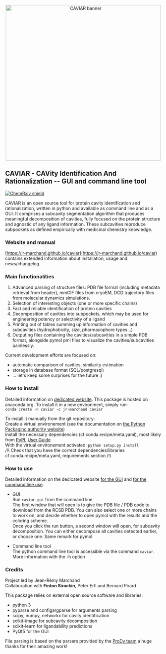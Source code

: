 <p align="center">
	<img src="https://github.com/jr-marchand/caviar/blob/master/docs/assets/toc.png" alt="CAVIAR banner" width="500"/>
</p>

## CAVIAR - CAVity Identification And Rationalization -- GUI and command line tool

[![ChemRxiv shield](https://img.shields.io/badge/ChemRxiv-10.26434%2Fchemrxiv.12806819-red)](https://doi.org/10.26434/chemrxiv.12806819)


CAVIAR is an open source tool for protein cavity identification and rationalization, written in python and available as command line and as a GUI. It comprises a subcavity segmentation algorithm that produces meaningful decomposition of cavities, fully focused on the protein structure and agnostic of any ligand information. These subcavities reproduce subpockets as defined empirically with medicinal chemistry knowledge.

### Website and manual

[https://jr-marchand.github.io/caviar](https://jr-marchand.github.io/caviar) contains extended information about installation, usage and news/changelog.   


### Main functionalities

1. Advanced parsing of structure files: PDB file format (including metadata retrieval from header), mmCIF files from cryoEM, DCD trajectory files from molecular dynamics simulations.
2. Selection of interesting objects (one or more specific chains)
3. Fast and reliable identification of protein cavities
4. Decomposition of cavities into subpockets, which may be used for engineering potency or selectivity of a ligand
5. Printing out of tables summing up information of cavities and subcavities (hydrophobicity, size, pharmacophore types...)
6. Outputing files containing the cavities/subcavities in a simple PDB format, alongside pymol pml files to visualize the cavities/subcavities painlessly.

Current development efforts are focused on:  
 - automatic comparison of cavities, similarity estimation  
 - storage in database format (SQL/postgresql)  
 - ... let's keep some surprises for the future :)  

### How to install

Detailed information on [dedicated website](https://jr-marchand.github.io/caviar/using-caviar/installation).
This package is hosted on anaconda.org. To install it in a new environment, simply run:  
```conda create -n caviar -c jr-marchand caviar```  

To install it manually from the git repository:   
Create a virtual environement (see the documentation on [the Python Packaging authority website](https://packaging.python.org/guides/installing-using-pip-and-virtual-environments/))  
Install the necessary dependencies (cf conda.recipe/meta.yaml), most likely from [PyPI](https://pypi.org/), [User Guide](https://packaging.python.org/)  
With the virtual environement activated: ```python setup.py install```   
/!\ Check that you have the correct dependencies/libraries  
cf conda.recipe/meta.yaml, requirements section /!\  

### How to use

Detailed information on the dedicated website [for the GUI](https://jr-marchand.github.io/caviar/using-caviar/caviar-gui) and [for the command line use](https://jr-marchand.github.io/caviar/using-caviar/caviar-cmdline).

- GUI  
Run ```caviar_gui``` from the command line  
The first window that will open is to give the PDB file / PDB code to download from the RCSB PDB. You can also select one or more chains to work on, and decide whether to open pymol with the results and the coloring scheme.  
Once you click the run button, a second window will open, for subcavity decomposition. You can either decompose all cavities detected earlier, or choose one. Same remark for pymol.  
  
- Command line tool  
The python command line tool is accessible via the command ```caviar```. More information with the -h option  

### Credits

Project led by Jean-Rémy Marchand  
Collaboration with **Finton Sirockin**, Peter Ertl and Bernard Pirard  


This package relies on external open source software and libraries:  
* python 3   
* pyparse and configargparse for arguments parsing  
* scipy, numpy, networkx for cavity identification  
* scikit-image for subcavity decomposition  
* scikit-learn for ligandability predictions  
* PyQt5 for the GUI   

File parsing is based on the parsers provided by the [ProDy team](https://github.com/prody/ProDy) a huge thanks for their amazing work!